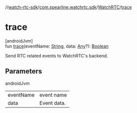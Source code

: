 //[watch-rtc-sdk](../../../index.md)/[com.spearline.watchrtc.sdk](../index.md)/[WatchRTC](index.md)/[trace](trace.md)

# trace

[androidJvm]\
fun [trace](trace.md)(eventName: [String](https://kotlinlang.org/api/latest/jvm/stdlib/kotlin/-string/index.html), data: [Any](https://kotlinlang.org/api/latest/jvm/stdlib/kotlin/-any/index.html)?): [Boolean](https://kotlinlang.org/api/latest/jvm/stdlib/kotlin/-boolean/index.html)

Send RTC related events to WatchRTC's backend.

## Parameters

androidJvm

| | |
|---|---|
| eventName | event name |
| data | Event data. |
